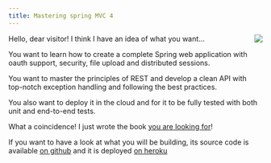 ```yaml
---
title: Mastering spring MVC 4
---
```

<a href="https://www.packtpub.com/application-development/mastering-spring-mvc-4">
    <img style="float: right" src="/assets/images/thumbnails/book/thumb.jpg" />
</a>

Hello, dear visitor! I think I have an idea of what you want...
  
You want to learn how to create a complete Spring web application with
oauth support, security, file upload and distributed sessions.

You want to master the principles of REST and develop a clean API with top-notch
exception handling and following the best practices.

You also want to deploy it in the cloud and for it to be fully tested with
both unit and end-to-end tests.

What a coincidence! I just wrote the book
<a href="https://www.packtpub.com/application-development/mastering-spring-mvc-4">you are looking for</a>!

If you want to have a look at what you will be building,
its source code is available <a href="https://github.com/Mastering-Spring-MVC-4">on github</a>
and it is deployed <a href="http://masterspringmvc.herokuapp.com/">on heroku</a>